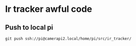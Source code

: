 # Ir tracker awful code

## Push to local pi

`git push ssh://pi@camerapi2.local/home/pi/src/ir_tracker/`
